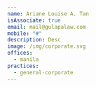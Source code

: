```yaml
---
name: Ariane Louise A. Tan
isAssociate: true
email: mail@gulapalaw.com
mobile: "#"
description: Desc
image: /img/corporate.svg
offices:
  - manila
practices:
  - general-corporate
---
```

